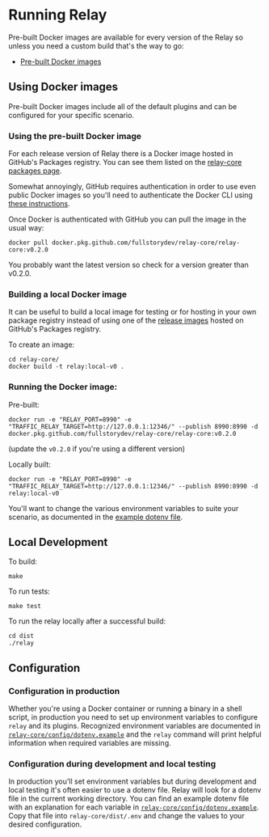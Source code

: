 # Running Relay

Pre-built Docker images are available for every version of the Relay so unless you need a custom build that's the way to go:

- [Pre-built Docker images](https://github.com/fullstorydev/relay-core/packages)

## Using Docker images

Pre-built Docker images include all of the default plugins and can be configured for your specific scenario.

### Using the pre-built Docker image

For each release version of Relay there is a Docker image hosted in GitHub's Packages registry. You can see them listed on the [relay-core packages page](https://github.com/fullstorydev/relay-core/packages).

Somewhat annoyingly, GitHub requires authentication in order to use even public Docker images so you'll need to authenticate the Docker CLI using [these instructions](https://help.github.com/en/packages/using-github-packages-with-your-projects-ecosystem/configuring-docker-for-use-with-github-packages#authenticating-to-github-packages).

Once Docker is authenticated with GitHub you can pull the image in the usual way:

	docker pull docker.pkg.github.com/fullstorydev/relay-core/relay-core:v0.2.0

You probably want the latest version so check for a version greater than v0.2.0.

### Building a local Docker image

It can be useful to build a local image for testing or for hosting in your own package registry instead of using one of the [release images](https://github.com/fullstorydev/relay-core/packages) hosted on GitHub's Packages registry.

To create an image:

	cd relay-core/
	docker build -t relay:local-v0 .

### Running the Docker image:

Pre-built:

	docker run -e "RELAY_PORT=8990" -e "TRAFFIC_RELAY_TARGET=http://127.0.0.1:12346/" --publish 8990:8990 -d docker.pkg.github.com/fullstorydev/relay-core/relay-core:v0.2.0

(update the `v0.2.0` if you're using a different version)

Locally built:

	docker run -e "RELAY_PORT=8990" -e "TRAFFIC_RELAY_TARGET=http://127.0.0.1:12346/" --publish 8990:8990 -d relay:local-v0

You'll want to change the various environment variables to suite your scenario, as documented in the [example dotenv file](https://github.com/fullstorydev/relay-core/blob/master/config/dotenv.example).

## Local Development

To build:

	make

To run tests:

	make test

To run the relay locally after a successful build:

	cd dist
	./relay

## Configuration

### Configuration in production

Whether you're using a Docker container or running a binary in a shell script, in production you need to set up environment variables to configure `relay` and its plugins. Recognized environment variables are documented in [`relay-core/config/dotenv.example`](https://github.com/fullstorydev/relay-core/blob/master/config/dotenv.example) and the `relay` command will print helpful information when required variables are missing.

### Configuration during development and local testing

In production you'll set environment variables but during development and local testing it's often easier to use a dotenv file. Relay will look for a dotenv file in the current working directory. You can find an example dotenv file with an explanation for each variable in [`relay-core/config/dotenv.example`](https://github.com/fullstorydev/relay-core/blob/master/config/dotenv.example). Copy that file into `relay-core/dist/.env` and change the values to your desired configuration.
